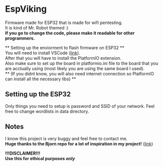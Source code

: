 # EspViking
Firmware made for ESP32 that is made for wifi pentesting.  
It is kind of Mr. Robot themed :)  
**If you go to change the code, please make it readable for other programmers.**

** Setting up the enviorment to flash firmware on ESP32 **  
You will need to install VSCode ([link](https://code.visualstudio.com/download)).  
After that you will have to install the PlatformIO extension.  
Also make sure to set up the board in platformio.ini file to the board that you are acctually using (most likely you are using the same board I used).  
** (If you didnt know, you will also need internet connection so PlatformIO can install all the necessary libs) **  

## Setting up the ESP32
Only things you need to setup is password and SSID of your network.
Feel free to change wordlists in data directory.

## Notes
I know this project is very buggy and feel free to contact me.  
**Huge thanks to the Bjorn repo for a lot of inspiration in my project!** ([link](https://github.com/infinition/Bjorn/))


**!!!DISCLAIMER!!!**  
**Use this for ethical purposes *only***
